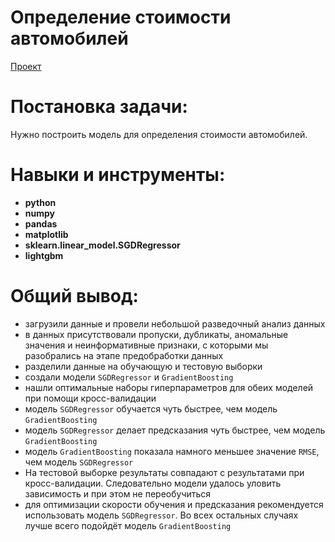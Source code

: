 # Определение стоимости автомобилей
[Проект](Яндекс.Практикум%20Проект%20№12%20Определение%20стоимости%20автомобилей.ipynb)  
# Постановка задачи:    
Нужно построить модель для определения стоимости автомобилей.
# Навыки и инструменты:  
* **python**
* **numpy**
* **pandas**
* **matplotlib**
* **sklearn.linear_model.SGDRegressor**
* **lightgbm**
# Общий вывод:
* загрузили данные и провели небольшой разведочный анализ данных
* в данных присутствовали пропуски, дубликаты, аномальные значения и неинформативные признаки, с которыми мы разобрались на этапе предобработки данных
* разделили данные на обучающую и тестовую выборки
* создали модели `SGDRegressor` и `GradientBoosting`
* нашли оптимальные наборы гиперпараметров для обеих моделей при помощи кросс-валидации
* модель `SGDRegressor` обучается чуть быстрее, чем модель `GradientBoosting`
* модель `SGDRegressor` делает предсказания чуть быстрее, чем модель `GradientBoosting`
* модель `GradientBoosting` показала намного меньшее значение `RMSE`, чем модель `SGDRegressor`
* На тестовой выборке результаты совпадают с результатами при кросс-валидации. Следовательно модели удалось уловить зависимость и при этом не переобучиться
* для оптимизации скорости обучения и предсказания рекомендуется использовать модель `SGDRegressor`. Во всех остальных случаях лучше всего подойдёт модель `GradientBoosting`
